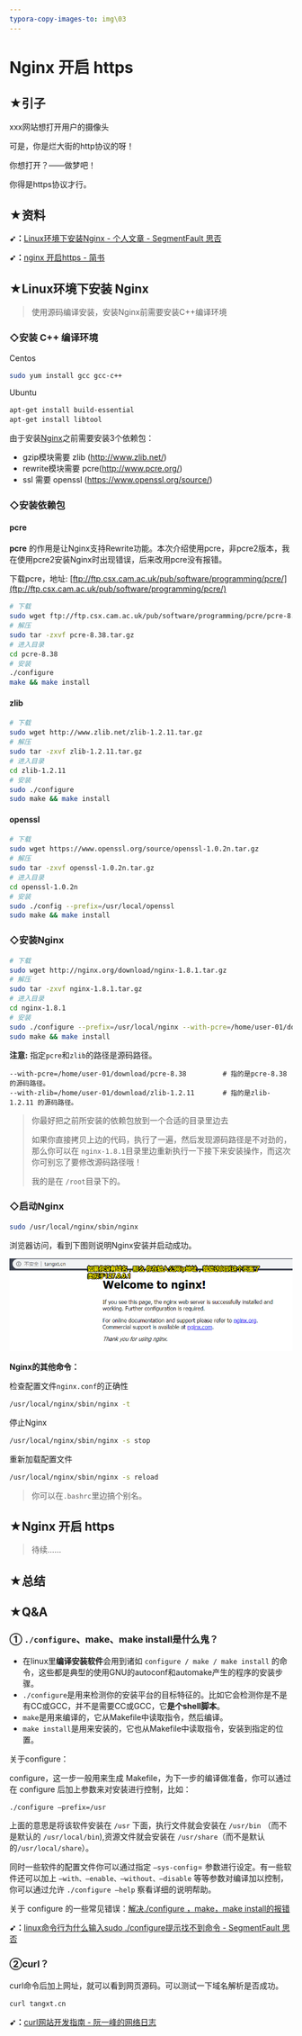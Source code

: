 ```yaml
---
typora-copy-images-to: img\03
---
```


# Nginx 开启 https

## ★引子

xxx网站想打开用户的摄像头

可是，你是烂大街的http协议的呀！

你想打开？——做梦吧！

你得是https协议才行。

## ★资料

**➹：**[Linux环境下安装Nginx - 个人文章 - SegmentFault 思否](https://segmentfault.com/a/1190000012435644)

**➹：**[nginx 开启https - 简书](https://www.jianshu.com/p/cf63ea401866)

## ★Linux环境下安装 Nginx

> 使用源码编译安装，安装Nginx前需要安装C++编译环境

### ◇安装 C++ 编译环境

Centos

```bash
sudo yum install gcc gcc-c++
```

Ubuntu

```bash
apt-get install build-essential
apt-get install libtool
```

由于安装[Nginx](http://nginx.org/en/download.html)之前需要安装3个依赖包：

- gzip模块需要 zlib (http://www.zlib.net/)
- rewrite模块需要 pcre(http://www.pcre.org/)
- ssl 需要 openssl (https://www.openssl.org/source/)

### ◇安装依赖包

#### pcre

**pcre** 的作用是让Nginx支持Rewrite功能。本次介绍使用pcre，非pcre2版本，我在使用pcre2安装Nginx时出现错误，后来改用pcre没有报错。

下载pcre，地址: [ftp://ftp.csx.cam.ac.uk/pub/software/programming/pcre/](ftp://ftp.csx.cam.ac.uk/pub/software/programming/pcre/)

```bash
# 下载
sudo wget ftp://ftp.csx.cam.ac.uk/pub/software/programming/pcre/pcre-8.38.tar.gz
# 解压
sudo tar -zxvf pcre-8.38.tar.gz
# 进入目录
cd pcre-8.38
# 安装
./configure
make && make install
```

#### zlib

```bash
# 下载 
sudo wget http://www.zlib.net/zlib-1.2.11.tar.gz
# 解压
sudo tar -zxvf zlib-1.2.11.tar.gz
# 进入目录
cd zlib-1.2.11
# 安装
sudo ./configure
sudo make && make install
```

#### openssl

```bash
# 下载 
sudo wget https://www.openssl.org/source/openssl-1.0.2n.tar.gz
# 解压
sudo tar -zxvf openssl-1.0.2n.tar.gz
# 进入目录
cd openssl-1.0.2n
# 安装
sudo ./config --prefix=/usr/local/openssl
sudo make && make install
```

### ◇安装Nginx

```bash
# 下载 
sudo wget http://nginx.org/download/nginx-1.8.1.tar.gz
# 解压
sudo tar -zxvf nginx-1.8.1.tar.gz
# 进入目录
cd nginx-1.8.1
# 安装
sudo ./configure --prefix=/usr/local/nginx --with-pcre=/home/user-01/download/pcre-8.38 --with-zlib=/home/user-01/download/zlib-1.2.11 --with-openssl=/usr/local/openssl
sudo make && make install
```

**注意:** 指定`pcre`和`zlib`的路径是源码路径。

```
--with-pcre=/home/user-01/download/pcre-8.38         # 指的是pcre-8.38 的源码路径。
--with-zlib=/home/user-01/download/zlib-1.2.11       # 指的是zlib-1.2.11 的源码路径。
```

> 你最好把之前所安装的依赖包放到一个合适的目录里边去
>
> 如果你直接拷贝上边的代码，执行了一遍，然后发现源码路径是不对劲的，那么你可以在 `nginx-1.8.1`目录里边重新执行一下接下来安装操作，而这次你可别忘了要修改源码路径哦！
>
> 我的是在 `/root`目录下的。

### ◇启动Nginx

```bash
sudo /usr/local/nginx/sbin/nginx
```

浏览器访问，看到下图则说明Nginx安装并启动成功。

![1562553220284](img/03/1562553220284.png)

**Nginx的其他命令：**

检查配置文件`nginx.conf`的正确性

```bash
/usr/local/nginx/sbin/nginx -t
```

停止Nginx

```bash
/usr/local/nginx/sbin/nginx -s stop
```

重新加载配置文件

```bash
/usr/local/nginx/sbin/nginx -s reload
```

> 你可以在`.bashrc`里边搞个别名。

## ★Nginx 开启 https

> 待续……



## ★总结





## ★Q&A

### ① `./configure`、make、make install是什么鬼？

- 在linux里**编译安装软件**会用到诸如 `configure / make / make install`
  的命令，这些都是典型的使用GNU的autoconf和automake产生的程序的安装步骤。
- `./configure`是用来检测你的安装平台的目标特征的。比如它会检测你是不是有CC或GCC，并不是需要CC或GCC，它**是个shell脚本**。
- `make`是用来编译的，它从Makefile中读取指令，然后编译。
- `make install`是用来安装的，它也从Makefile中读取指令，安装到指定的位置。

关于configure：

configure，这一步一般用来生成 Makefile，为下一步的编译做准备，你可以通过在 configure 后加上参数来对安装进行控制，比如：

```
./configure –prefix=/usr
```

上面的意思是将该软件安装在 `/usr` 下面，执行文件就会安装在 `/usr/bin` （而不是默认的 `/usr/local/bin`),资源文件就会安装在 `/usr/share`（而不是默认的`/usr/local/share`）。

同时一些软件的配置文件你可以通过指定 `–sys-config`= 参数进行设定。有一些软件还可以加上 `–with、–enable、–without、–disable` 等等参数对编译加以控制，你可以通过允许 `./configure –help` 察看详细的说明帮助。

关于 configure 的一些常见错误：[解决./configure ，make，make install的报错](https://web.archive.org/web/20190222114939/http://freetstar.com/trouble-shooting-configure-make-make-install/)

**➹：**[linux命令行为什么输入sudo ./configure提示找不到命令 - SegmentFault 思否](https://segmentfault.com/q/1010000005856233)

### ②curl？

curl命令后加上网址，就可以看到网页源码。可以测试一下域名解析是否成功。

```bash
curl tangxt.cn
```

**➹：**[curl网站开发指南 - 阮一峰的网络日志](http://www.ruanyifeng.com/blog/2011/09/curl.html)

